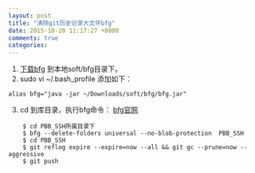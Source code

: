```yaml
---
layout: post
title: "清除git历史记录大文件bfg"
date: 2015-10-20 11:17:27 +0800
comments: true
categories: 
---
```


1. [下载bfg](https://search.maven.org/remote_content?g=com.madgag&a=bfg&v=LATEST) 到本地soft/bfg目录下。
2. sudo vi ~/.bash_profile  添加如下：

```
alias bfg="java -jar ~/Downloads/soft/bfg/bfg.jar"
```
3. cd 到库目录，执行bfg命令： [bfg官网](https://rtyley.github.io/bfg-repo-cleaner/) 

``` 
	$ cd PBB_SSH所属目录下
	$ bfg --delete-folders universal --no-blob-protection  PBB_SSH
	$ cd PBB_SSH
	$ git reflog expire --expire=now --all && git gc --prune=now --aggressive
	$ git push
```